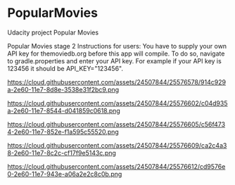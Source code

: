 # PopularMovies
Udacity project Popular Movies

Popular Movies stage 2
Instructions for users: You have to supply your own API key for themoviedb.org before this app will compile. 
To do so, navigate to gradle.properties and enter your API key. For example if your API key is 123456 it should be API_KEY="123456".

https://cloud.githubusercontent.com/assets/24507844/25576578/914c929a-2e60-11e7-8d8e-3538e31f2bc9.png

https://cloud.githubusercontent.com/assets/24507844/25576602/c04d935a-2e60-11e7-8544-d041859c0618.png

https://cloud.githubusercontent.com/assets/24507844/25576605/c56f4734-2e60-11e7-852e-f1a595c55520.png

https://cloud.githubusercontent.com/assets/24507844/25576609/ca2c4a38-2e60-11e7-8c2c-cf17f9e5143c.png

https://cloud.githubusercontent.com/assets/24507844/25576612/cd9576e0-2e60-11e7-943e-a06a2e2c8c0b.png
